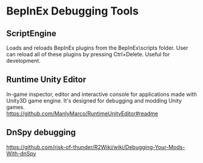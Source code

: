 # BepInEx Debugging Tools

## ScriptEngine
Loads and reloads BepInEx plugins from the BepInEx\scripts folder. User can reload all of these plugins by pressing Ctrl+Delete. Useful for development.

## Runtime Unity Editor
In-game inspector, editor and interactive console for applications made with Unity3D game engine. It's designed for debugging and modding Unity games.  
https://github.com/ManlyMarco/RuntimeUnityEditor#readme

## DnSpy debugging
https://github.com/risk-of-thunder/R2Wiki/wiki/Debugging-Your-Mods-With-dnSpy
